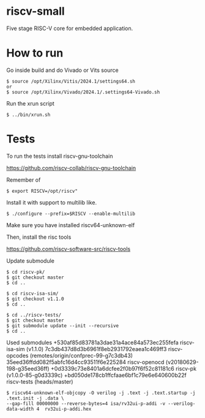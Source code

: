 # riscv-small
Five stage RISC-V core for embedded application.


# How to run
Go inside build and do Vivado or Vits source 
```
$ source /opt/Xilinx/Vitis/2024.1/settings64.sh 
or
$ source /opt/Xilinx/Vivado/2024.1/.settings64-Vivado.sh 
```

Run the xrun script
```
$ ../bin/xrun.sh 
```

# Tests

To run the tests install riscv-gnu-toolchain

https://github.com/riscv-collab/riscv-gnu-toolchain

Remember of
```
$ export RISCV=/opt/riscv"
```

Install it with support to multilib like.
```
$ ./configure --prefix=$RISCV --enable-multilib
```
Make sure you have installed riscv64-unknown-elf

Then, install the risc tools

https://github.com/riscv-software-src/riscv-tools



Update submodule 
```
$ cd riscv-pk/
$ git checkout master
$ cd ..
```

```
$ cd riscv-isa-sim/
$ git checkout v1.1.0
$ cd ..
```

```
$ cd ../riscv-tests/
$ git checkout master
$ git submodule update --init --recursive
$ cd ..
```
Used submodules 
+530af85d83781a3dae31a4ace84a573ec255fefa riscv-isa-sim (v1.1.0)
 7c3db437d8d3b6961f8eb2931792eaea1c469ff3 riscv-opcodes (remotes/origin/confprec-99-g7c3db43)
 35eed36ffdd082f5abfc16d4cc93511f6e225284 riscv-openocd (v20180629-198-g35eed36ff)
+0d3339c73e8401a6dcfee2f0b97f6f52c81181c6 riscv-pk (v1.0.0-85-g0d3339c)
+bd050de178cb1ffcfaae6bf1c79e6e640600b22f riscv-tests (heads/master)



```
$ riscv64-unknown-elf-objcopy -O verilog -j .text -j .text.startup -j .text.init -j .data \
--gap-fill 00000000 --reverse-bytes=4 isa/rv32ui-p-addi -v --verilog-data-width 4  rv32ui-p-addi.hex
```
